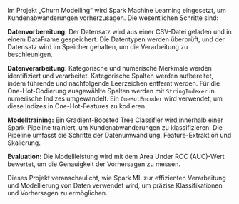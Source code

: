 Im Projekt „Churn Modelling“ wird Spark Machine Learning eingesetzt, um Kundenabwanderungen vorherzusagen. Die wesentlichen Schritte sind:

**Datenvorbereitung:** Der Datensatz wird aus einer CSV-Datei geladen und in einem DataFrame gespeichert. Die Datentypen werden überprüft, und der Datensatz wird im Speicher gehalten, um die Verarbeitung zu beschleunigen.

**Datenverarbeitung:** Kategorische und numerische Merkmale werden identifiziert und verarbeitet. Kategorische Spalten werden aufbereitet, indem führende und nachfolgende Leerzeichen entfernt werden. Für die One-Hot-Codierung ausgewählte Spalten werden mit `StringIndexer` in numerische Indizes umgewandelt. Ein `OneHotEncoder` wird verwendet, um diese Indizes in One-Hot-Features zu kodieren.

**Modelltraining:** Ein Gradient-Boosted Tree Classifier wird innerhalb einer Spark-Pipeline trainiert, um Kundenabwanderungen zu klassifizieren. Die Pipeline umfasst die Schritte der Datenumwandlung, Feature-Extraktion und Skalierung.

**Evaluation:** Die Modellleistung wird mit dem Area Under ROC (AUC)-Wert bewertet, um die Genauigkeit der Vorhersagen zu messen.

Dieses Projekt veranschaulicht, wie Spark ML zur effizienten Verarbeitung und Modellierung von Daten verwendet wird, um präzise Klassifikationen und Vorhersagen zu ermöglichen.
